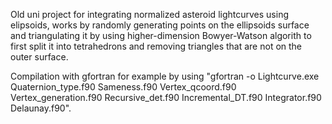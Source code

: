 Old uni project for integrating normalized asteroid lightcurves using elipsoids, works by randomly generating points on the ellipsoids surface and triangulating it by using higher-dimension Bowyer-Watson algorith to first split it into tetrahedrons and removing triangles that are not on the outer surface.

Compilation with gfortran for example by using "gfortran -o Lightcurve.exe Quaternion_type.f90 Sameness.f90 Vertex_qcoord.f90 Vertex_generation.f90 Recursive_det.f90 Incremental_DT.f90 Integrator.f90 Delaunay.f90".